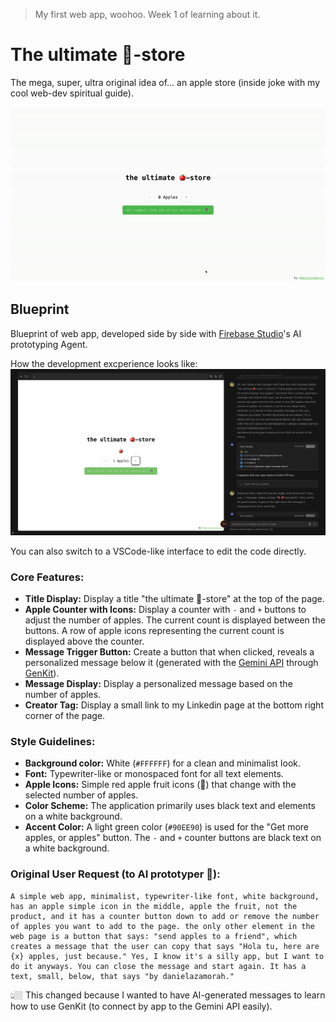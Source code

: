 > My first web app, woohoo. Week 1 of learning about it.

# The ultimate 🍎-store
The mega, super, ultra original idea of... an apple store (inside joke with my cool web-dev spiritual guide).

![gif showing wep app](docs/apple-store.gif)


## Blueprint

Blueprint of web app, developed side by side with [Firebase Studio](https://firebase.google.com/)'s AI prototyping Agent. 

How the development excperience looks like:
![prototyping experience screenshot](docs/ai-prototype.png)

You can also switch to a VSCode-like interface to edit the code directly.

### Core Features:

* **Title Display:** Display a title "the ultimate 🍎-store" at the top of the page.
* **Apple Counter with Icons:** Display a counter with `-` and `+` buttons to adjust the number of apples. The current count is displayed between the buttons. A row of apple icons representing the current count is displayed above the counter.
* **Message Trigger Button:** Create a button that when clicked,  reveals a personalized message below it (generated with the [Gemini API](https://aistudio.google.com) through [GenKit](https://firebase.google.com/docs/genkit?hl=es-419)).
* **Message Display:** Display a personalized message based on the number of apples.
* **Creator Tag:** Display a small link to my Linkedin page at the bottom right corner of the page.

### Style Guidelines:

* **Background color:** White (`#FFFFFF`) for a clean and minimalist look.
* **Font:** Typewriter-like or monospaced font for all text elements.
* **Apple Icons:** Simple red apple fruit icons (🍎) that change with the selected number of apples.
* **Color Scheme:** The application primarily uses black text and elements on a white background.
* **Accent Color:** A light green color (`#90EE90`) is used for the "Get more apples, or apples" button. The `-` and `+` counter buttons are black text on a white background.

### Original User Request (to AI prototyper 🤖):

    A simple web app, minimalist, typewriter-like font, white background, has an apple simple icon in the middle, apple the fruit, not the product, and it has a counter button down to add or remove the number of apples you want to add to the page. the only other element in the web page is a button that says: "send apples to a friend", which creates a message that the user can copy that says "Hola tu, here are {x} apples, just because." Yes, I know it's a silly app, but I want to do it anyways. You can close the message and start again. It has a text, small, below, that says "by danielazamorah."

👆🏼 This changed because I wanted to have AI-generated messages to learn how to use GenKit (to connect by app to the Gemini API easily).